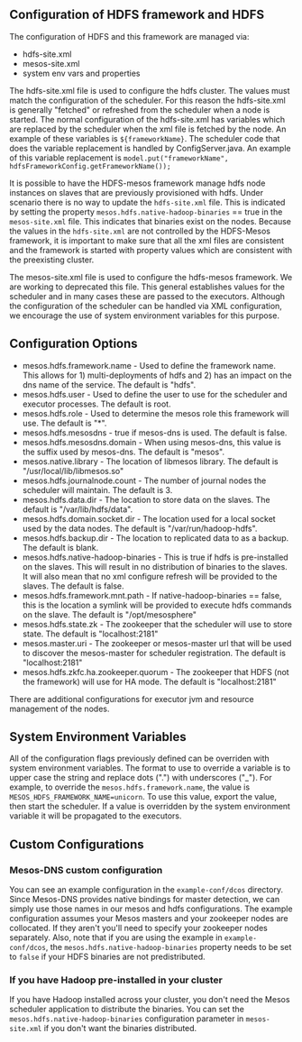 ## Configuration of HDFS framework and HDFS

The configuration of HDFS and this framework are managed via:

* hdfs-site.xml
* mesos-site.xml
* system env vars and properties

The hdfs-site.xml file is used to configure the hdfs cluster.  The values must match the configuration of the scheduler.  For this
reason the hdfs-site.xml is generally "fetched" or refreshed from the scheduler when a node is started.   The normal configuration of
the hdfs-site.xml has variables which are replaced by the scheduler when the xml file is fetched by the node.  An example of these
variables is `${frameworkName}`.   The scheduler code that does the variable replacement is handled by ConfigServer.java.  An
example of this variable replacement is `model.put("frameworkName", hdfsFrameworkConfig.getFrameworkName());`

It is possible to have the HDFS-mesos framework manage hdfs node instances on slaves that are previously provisioned with hdfs.  Under scenario
there is no way to update the `hdfs-site.xml` file.  This is indicated by setting the property `mesos.hdfs.native-hadoop-binaries` == true in the `mesos-site.xml` file.
This indicates that binaries exist on the nodes.  Because the values in the `hdfs-site.xml` are not controlled by the HDFS-Mesos framework, it
is important to make sure that all the xml files are consistent and the framework is started with property values which are consistent with the
preexisting cluster.

The mesos-site.xml file is used to configure the hdfs-mesos framework.  We are working to deprecated this file.  This general establishes
values for the scheduler and in many cases these are passed to the executors.  Although the configuration of the scheduler can be handled
via XML configuration, we encourage the use of system environment variables for this purpose.

## Configuration Options

* mesos.hdfs.framework.name -  Used to define the framework name.  This allows for 1) multi-deployments of hdfs and 2) has an impact on the dns name of the service.  The default is "hdfs".
* mesos.hdfs.user - Used to define the user to use for the scheduler and executor processes.  The default is root.
* mesos.hdfs.role - Used to determine the mesos role this framework will use.  The default is "*".
* mesos.hdfs.mesosdns - true if mesos-dns is used.  The default is false.
* mesos.hdfs.mesosdns.domain - When using mesos-dns, this value is the suffix used by mesos-dns.  The default is "mesos".
* mesos.native.library - The location of libmesos library.  The default is "/usr/local/lib/libmesos.so"
* mesos.hdfs.journalnode.count - The number of journal nodes the scheduler will maintain. The default is 3.
* mesos.hdfs.data.dir -  The location to store data on the slaves.  The default is "/var/lib/hdfs/data".
* mesos.hdfs.domain.socket.dir - The location used for a local socket used by the data nodes.  The default is "/var/run/hadoop-hdfs".
* mesos.hdfs.backup.dir - The location to replicated data to as a backup.  The default is blank.
* mesos.hdfs.native-hadoop-binaries -  This is true if hdfs is pre-installed on the slaves.  This will result in no distribution of binaries to the slaves.  It will also mean that no xml configure refresh will be provided to the slaves.  The default is false.
* mesos.hdfs.framework.mnt.path - If native-hadoop-binaries == false, this is the location a symlink will be provided to execute hdfs commands on the slave.  The default is "/opt/mesosphere"
* mesos.hdfs.state.zk - The zookeeper that the scheduler will use to store state.  The default is "localhost:2181"
* mesos.master.uri - The zookeeper or mesos-master url that will be used to discover the mesos-master for scheduler registration. The default is "localhost:2181"
* mesos.hdfs.zkfc.ha.zookeeper.quorum - The zookeeper that HDFS (not the framework) will use for HA mode.  The default is "localhost:2181"

There are additional configurations for executor jvm and resource management of the nodes.

## System Environment Variables

All of the configuration flags previously defined can be overriden with system environment variables.  The format to use to override a variable is to
upper case the string and replace dots (".") with underscores ("_").  For example, to override the `mesos.hdfs.framework.name`, the value is `MESOS_HDFS_FRAMEWORK_NAME=unicorn`.
To use this value, export the value, then start the scheduler.  If a value is overridden by the system environment variable it will be propagated to
the executors.

## Custom Configurations

### Mesos-DNS custom configuration
You can see an example configuration in the `example-conf/dcos` directory. Since Mesos-DNS provides native bindings for master detection, we can simply use those names in our mesos and hdfs configurations. The example configuration assumes your Mesos masters and your zookeeper nodes are collocated. If they aren't you'll need to specify your zookeeper nodes separately. Also, note that if you are using the example in `example-conf/dcos`, the `mesos.hdfs.native-hadoop-binaries` property needs to be set to `false` if your HDFS binaries are not predistributed.

### If you have Hadoop pre-installed in your cluster
If you have Hadoop installed across your cluster, you don't need the Mesos scheduler application to distribute the binaries. You can set the `mesos.hdfs.native-hadoop-binaries` configuration parameter in `mesos-site.xml` if you don't want the binaries distributed.
